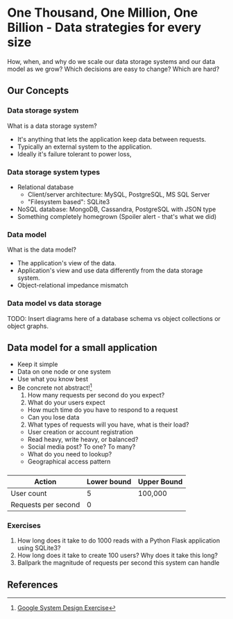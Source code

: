 # One Thousand, One Million, One Billion - Data strategies for every size
How, when, and why do we scale our data storage systems and our data model as we grow?
Which decisions are easy to change? Which are hard?

## Our Concepts

### Data storage system
What is a data storage system?
- It's anything that lets the application keep data between requests.
- Typically an external system to the application.
- Ideally it's failure tolerant to power loss, 

### Data storage system types
- Relational database
  - Client/server architecture: MySQL, PostgreSQL, MS SQL Server
  - "Filesystem based": SQLite3
- NoSQL database: MongoDB, Cassandra, PostgreSQL with JSON type
- Something completely homegrown (Spoiler alert - that's what we did)

### Data model
What is the data model?
- The application's view of the data.
- Application's view and use data differently from the data storage system.
- Object-relational impedance mismatch

### Data model vs data storage
TODO: Insert diagrams here of a database schema vs object collections or object graphs.


## Data model for a small application
- Keep it simple
- Data on one node or one system
- Use what you know best
- Be concrete not abstract![^1]
  1. How many requests per second do you expect?
  2. What do your users expect
    - How much time do you have to respond to a request
    - Can you lose data
  2. What types of requests will you have, what is their load?
    - User creation or account registration
    - Read heavy, write heavy, or balanced?
    - Social media post? To one? To many?
    - What do you need to lookup?
    - Geographical access pattern

### 
| Action | Lower bound | Upper Bound |
|--------|-------------|-------------|
| User count | 5 | 100,000 |
| Requests per second | 0 | 


### Exercises
1. How long does it take to do 1000 reads with a Python Flask application using SQLite3?
2. How long does it take to create 100 users? Why does it take this long?
3. Ballpark the magnitude of requests per second this system can handle

## References
[^1]: [Google System Design Exercise](https://sre.google/workbook/non-abstract-design/)